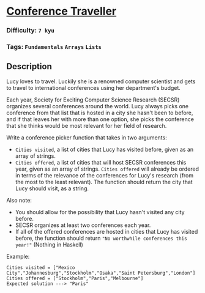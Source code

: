 # [Conference Traveller](https://www.codewars.com/kata/56f5594a575d7d3c0e000ea0)

### Difficulty: `7 kyu`

### Tags: `Fundamentals` `Arrays` `Lists`

## Description

Lucy loves to travel. Luckily she is a renowned computer scientist and gets to travel to international conferences using her department's budget.

Each year, Society for Exciting Computer Science Research (SECSR) organizes several conferences around the world. Lucy always picks one conference from that list that is hosted in a city she hasn't been to before, and if that leaves her with more than one option, she picks the conference that she thinks would be most relevant for her field of research.

Write a conference picker function that takes in two arguments:

- `Cities visited`, a list of cities that Lucy has visited before, given as an array of strings.
- `Cities offered`, a list of cities that will host SECSR conferences this year, given as an array of strings. `Cities offered` will already be ordered in terms of the relevance of the conferences for Lucy's research (from the most to the least relevant).
The function should return the city that Lucy should visit, as a string.

Also note:

- You should allow for the possibility that Lucy hasn't visited any city before.
- SECSR organizes at least two conferences each year.
- If all of the offered conferences are hosted in cities that Lucy has visited before, the function should return `"No worthwhile conferences this year!"` (Nothing in Haskell)

Example:

```
Cities visited = ["Mexico City","Johannesburg","Stockholm","Osaka","Saint Petersburg","London"]
Cities offered = ["Stockholm","Paris","Melbourne"]
Expected solution ---> "Paris"
```